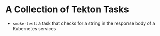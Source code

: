 # A Collection of Tekton Tasks


* `smoke-test`: a task that checks for a string in the response body of a Kubernetes services